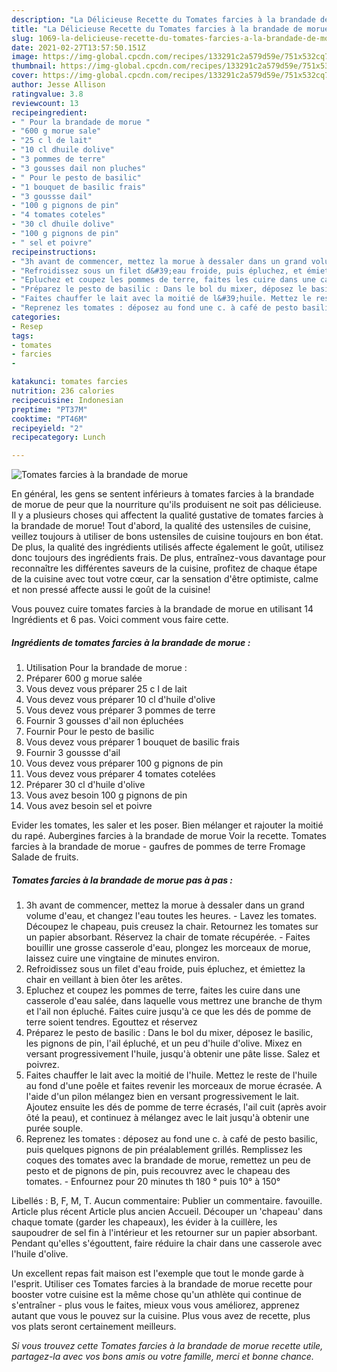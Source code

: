 ```yaml
---
description: "La Délicieuse Recette du Tomates farcies à la brandade de morue"
title: "La Délicieuse Recette du Tomates farcies à la brandade de morue"
slug: 1069-la-delicieuse-recette-du-tomates-farcies-a-la-brandade-de-morue
date: 2021-02-27T13:57:50.151Z
image: https://img-global.cpcdn.com/recipes/133291c2a579d59e/751x532cq70/tomates-farcies-a-la-brandade-de-morue-photo-principale-de-la-recette.jpg
thumbnail: https://img-global.cpcdn.com/recipes/133291c2a579d59e/751x532cq70/tomates-farcies-a-la-brandade-de-morue-photo-principale-de-la-recette.jpg
cover: https://img-global.cpcdn.com/recipes/133291c2a579d59e/751x532cq70/tomates-farcies-a-la-brandade-de-morue-photo-principale-de-la-recette.jpg
author: Jesse Allison
ratingvalue: 3.8
reviewcount: 13
recipeingredient:
- " Pour la brandade de morue "
- "600 g morue sale"
- "25 c l de lait"
- "10 cl dhuile dolive"
- "3 pommes de terre"
- "3 gousses dail non pluches"
- " Pour le pesto de basilic"
- "1 bouquet de basilic frais"
- "3 goussse dail"
- "100 g pignons de pin"
- "4 tomates coteles"
- "30 cl dhuile dolive"
- "100 g pignons de pin"
- " sel et poivre"
recipeinstructions:
- "3h avant de commencer, mettez la morue à dessaler dans un grand volume d&#39;eau, et changez l&#39;eau toutes les heures. Lavez les tomates. Découpez le chapeau, puis creusez la chair. Retournez les tomates sur un papier absorbant. Réservez la chair de tomate récupérée. Faites bouillir une grosse casserole d&#39;eau, plongez les morceaux de morue, laissez cuire une vingtaine de minutes environ."
- "Refroidissez sous un filet d&#39;eau froide, puis épluchez, et émiettez la chair en veillant à bien ôter les arêtes."
- "Epluchez et coupez les pommes de terre, faites les cuire dans une casserole d&#39;eau salée, dans laquelle vous mettrez une branche de thym et l&#39;ail non épluché. Faites cuire jusqu&#39;à ce que les dés de pomme de terre soient tendres. Egouttez et réservez"
- "Préparez le pesto de basilic : Dans le bol du mixer, déposez le basilic, les pignons de pin, l&#39;ail épluché, et un peu d&#39;huile d&#39;olive. Mixez en versant progressivement l&#39;huile, jusqu&#39;à obtenir une pâte lisse. Salez et poivrez."
- "Faites chauffer le lait avec la moitié de l&#39;huile. Mettez le reste de l&#39;huile au fond d&#39;une poêle et faites revenir les morceaux de morue écrasée. A l&#39;aide d&#39;un pilon mélangez bien en versant progressivement le lait. Ajoutez ensuite les dés de pomme de terre écrasés, l&#39;ail cuit (après avoir ôté la peau), et continuez à mélangez avec le lait jusqu&#39;à obtenir une purée souple."
- "Reprenez les tomates : déposez au fond une c. à café de pesto basilic, puis quelques pignons de pin préalablement grillés. Remplissez les coques des tomates avec la brandade de morue, remettez un peu de pesto et de pignons de pin, puis recouvrez avec le chapeau des tomates. Enfournez pour 20 minutes th 180 ° puis 10° à 150°"
categories:
- Resep
tags:
- tomates
- farcies
- 

katakunci: tomates farcies  
nutrition: 236 calories
recipecuisine: Indonesian
preptime: "PT37M"
cooktime: "PT46M"
recipeyield: "2"
recipecategory: Lunch

---
```



![Tomates farcies à la brandade de morue](https://img-global.cpcdn.com/recipes/133291c2a579d59e/751x532cq70/tomates-farcies-a-la-brandade-de-morue-photo-principale-de-la-recette.jpg)

En général, les gens se sentent inférieurs à tomates farcies à la brandade de morue de peur que la nourriture qu'ils produisent ne soit pas délicieuse. Il y a plusieurs choses qui affectent la qualité gustative de tomates farcies à la brandade de morue! Tout d'abord, la qualité des ustensiles de cuisine, veillez toujours à utiliser de bons ustensiles de cuisine toujours en bon état. De plus, la qualité des ingrédients utilisés affecte également le goût, utilisez donc toujours des ingrédients frais. De plus, entraînez-vous davantage pour reconnaître les différentes saveurs de la cuisine, profitez de chaque étape de la cuisine avec tout votre cœur, car la sensation d'être optimiste, calme et non pressé affecte aussi le goût de la cuisine!

<!--inarticleads1-->

Vous pouvez cuire tomates farcies à la brandade de morue en utilisant 14 Ingrédients et 6 pas. Voici comment vous faire cette.

##### Ingrédients de tomates farcies à la brandade de morue :

1. Utilisation  Pour la brandade de morue :
1. Préparer 600 g morue salée
1. Vous devez vous préparer 25 c l de lait
1. Vous devez vous préparer 10 cl d&#39;huile d&#39;olive
1. Vous devez vous préparer 3 pommes de terre
1. Fournir 3 gousses d&#39;ail non épluchées
1. Fournir  Pour le pesto de basilic
1. Vous devez vous préparer 1 bouquet de basilic frais
1. Fournir 3 goussse d&#39;ail
1. Vous devez vous préparer 100 g pignons de pin
1. Vous devez vous préparer 4 tomates cotelées
1. Préparer 30 cl d&#39;huile d&#39;olive
1. Vous avez besoin 100 g pignons de pin
1. Vous avez besoin  sel et poivre


Evider les tomates, les saler et les poser. Bien mélanger et rajouter la moitié du rapé. Aubergines farcies à la brandade de morue Voir la recette. Tomates farcies à la brandade de morue - gaufres de pommes de terre Fromage Salade de fruits. 

<!--inarticleads2-->

##### Tomates farcies à la brandade de morue pas à pas :

1. 3h avant de commencer, mettez la morue à dessaler dans un grand volume d&#39;eau, et changez l&#39;eau toutes les heures. - Lavez les tomates. Découpez le chapeau, puis creusez la chair. Retournez les tomates sur un papier absorbant. Réservez la chair de tomate récupérée. - Faites bouillir une grosse casserole d&#39;eau, plongez les morceaux de morue, laissez cuire une vingtaine de minutes environ.
1. Refroidissez sous un filet d&#39;eau froide, puis épluchez, et émiettez la chair en veillant à bien ôter les arêtes.
1. Epluchez et coupez les pommes de terre, faites les cuire dans une casserole d&#39;eau salée, dans laquelle vous mettrez une branche de thym et l&#39;ail non épluché. Faites cuire jusqu&#39;à ce que les dés de pomme de terre soient tendres. Egouttez et réservez
1. Préparez le pesto de basilic : Dans le bol du mixer, déposez le basilic, les pignons de pin, l&#39;ail épluché, et un peu d&#39;huile d&#39;olive. Mixez en versant progressivement l&#39;huile, jusqu&#39;à obtenir une pâte lisse. Salez et poivrez.
1. Faites chauffer le lait avec la moitié de l&#39;huile. Mettez le reste de l&#39;huile au fond d&#39;une poêle et faites revenir les morceaux de morue écrasée. A l&#39;aide d&#39;un pilon mélangez bien en versant progressivement le lait. Ajoutez ensuite les dés de pomme de terre écrasés, l&#39;ail cuit (après avoir ôté la peau), et continuez à mélangez avec le lait jusqu&#39;à obtenir une purée souple.
1. Reprenez les tomates : déposez au fond une c. à café de pesto basilic, puis quelques pignons de pin préalablement grillés. Remplissez les coques des tomates avec la brandade de morue, remettez un peu de pesto et de pignons de pin, puis recouvrez avec le chapeau des tomates. - Enfournez pour 20 minutes th 180 ° puis 10° à 150°


Libellés : B, F, M, T. Aucun commentaire: Publier un commentaire. favouille. Article plus récent Article plus ancien Accueil. Découper un &#39;chapeau&#39; dans chaque tomate (garder les chapeaux), les évider à la cuillère, les saupoudrer de sel fin à l&#39;intérieur et les retourner sur un papier absorbant. Pendant qu&#39;elles s&#39;égouttent, faire réduire la chair dans une casserole avec l&#39;huile d&#39;olive. 

<!--inarticleads1-->

<p>
Un excellent repas fait maison est l'exemple que tout le monde garde à l'esprit. Utiliser ces Tomates farcies à la brandade de morue recette pour booster votre cuisine est la même chose qu'un athlète qui continue de s'entraîner - plus vous le faites, mieux vous vous améliorez, apprenez autant que vous le pouvez sur la cuisine. Plus vous avez de recette, plus vos plats seront certainement meilleurs.
</p>

<p>
<i>Si vous trouvez cette Tomates farcies à la brandade de morue recette utile, partagez-la avec vos bons amis ou votre famille, merci et bonne chance.</i>
</p>
